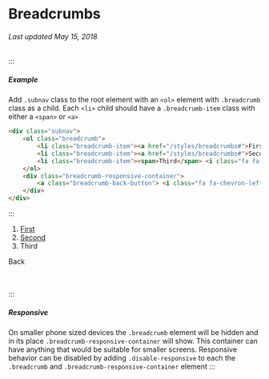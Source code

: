 # Breadcrumbs

###### Last updated May 15, 2018

:::

##### Example

Add `.subnav` class to the root element with an `<ol>` element with `.breadcrumb` class as a child. Each `<li>` child should have a `.breadcrumb-item` class with either a `<span>` or `<a>`

```html
<div class="subnav">
    <ol class="breadcrumb">
        <li class="breadcrumb-item"><a href="/styles/breadcrumbs#">First</a> <i class="fa fa-chevron-right breadcrumb-arrow"></i></li>
        <li class="breadcrumb-item"><a href="/styles/breadcrumbs#">Second</a> <i class="fa fa-chevron-right breadcrumb-arrow"></i></li>
        <li class="breadcrumb-item"><span>Third</span> <i class="fa fa-chevron-right breadcrumb-arrow"></i></li>
    </ol>
    <div class="breadcrumb-responsive-container">
        <a class="breadcrumb-back-button"> <i class="fa fa-chevron-left"></i> <span>Back</span> </a>
    </div>
</div>
```

:::

<div class="subnav">
    <ol class="breadcrumb">
        <li class="breadcrumb-item">
            <a href="/styles/breadcrumbs#">First</a>
            <i class="fa fa-chevron-right breadcrumb-arrow"></i>
        </li>
        <li class="breadcrumb-item">
            <a href="/styles/breadcrumbs#">Second</a>
            <i class="fa fa-chevron-right breadcrumb-arrow"></i>
        </li>
        <li class="breadcrumb-item">
            <span>Third</span>
            <i class="fa fa-chevron-right breadcrumb-arrow"></i>
        </li>
    </ol>
    <div class="breadcrumb-responsive-container">
        <a class="breadcrumb-back-button">
            <i class="fa fa-chevron-left"></i>
            <span>Back</span>
        </a>
    </div>
</div>
<br>
<br>

:::

##### Responsive

On smaller phone sized devices the `.breadcrumb` element will be hidden and in its place `.breadcrumb-responsive-container` will show. This container can have anything that would be suitable for smaller screens. Responsive behavior can be disabled by adding `.disable-responsive` to each the `.breadcrumb` and `.breadcrumb-responsive-container` element
:::
